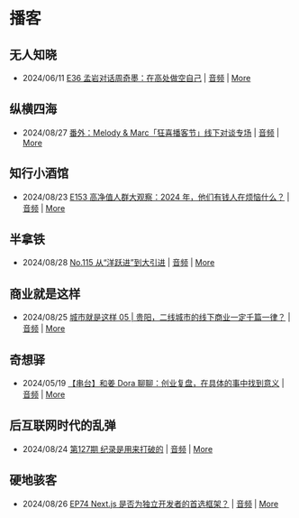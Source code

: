 # 播客

## 无人知晓
- 2024/06/11 [E36 孟岩对话周奇墨：在高处做空自己](https://www.xiaoyuzhoufm.com/episode/6667f31dc26e396a36eefe25) | [音频](https://dts-api.xiaoyuzhoufm.com/track/611719d3cb0b82e1df0ad29e/6667f31dc26e396a36eefe25/media.xyzcdn.net/ljJYPINg_uUnMMt8WMuIsiU41BZt.m4a) | [More](channels/%E6%97%A0%E4%BA%BA%E7%9F%A5%E6%99%93.md)

## 纵横四海
- 2024/08/27 [番外：Melody & Marc「狂喜播客节」线下对谈专场](https://www.ximalaya.com/sound/751744262) | [音频](https://aod.cos.tx.xmcdn.com/storages/cbf1-audiofreehighqps/15/AF/GKwRINsKogy0AhcEbQMF-VQ9.m4a) | [More](channels/%E7%BA%B5%E6%A8%AA%E5%9B%9B%E6%B5%B7.md)

## 知行小酒馆
- 2024/08/23 [E153 高净值人群大观察：2024 年，他们有钱人在烦恼什么？](https://www.xiaoyuzhoufm.com/episode/66c82650ead5fc3792de6e54) | [音频](https://dts-api.xiaoyuzhoufm.com/track/6013f9f58e2f7ee375cf4216/66c82650ead5fc3792de6e54/media.xyzcdn.net/lu6NJVbZ6Kxqsv8knhqCjXR40wvi.m4a) | [More](channels/%E7%9F%A5%E8%A1%8C%E5%B0%8F%E9%85%92%E9%A6%86.md)

## 半拿铁
- 2024/08/28 [No.115 从“洋跃进”到大引进](https://www.ximalaya.com/sound/752251137) | [音频](https://tk.wavpub.com/WPDL_uWLRnLNehrsNvHYnJNeXZcFwUFJYvxPzFpfTjABEREqUVMKvBEzQdhXWZS-75.m4a) | [More](channels/%E5%8D%8A%E6%8B%BF%E9%93%81.md)

## 商业就是这样
- 2024/08/25 [城市就是这样 05 | 贵阳，二线城市的线下商业一定千篇一律？](https://www.ximalaya.com/sound/751464349) | [音频](https://aod.cos.tx.xmcdn.com/storages/168d-audiofreehighqps/37/53/GKwRIJEKoJ55AIpsLwMFad9_.m4a) | [More](channels/%E5%95%86%E4%B8%9A%E5%B0%B1%E6%98%AF%E8%BF%99%E6%A0%B7.md)

## 奇想驿
- 2024/05/19 [【串台】和姜 Dora 聊聊：创业复盘，在具体的事中找到意义](https://www.xiaoyuzhoufm.com/episode/664962d382b428eafd844366) | [音频](https://dts-api.xiaoyuzhoufm.com/track/6034daea97755b8fc9c66480/664962d382b428eafd844366/media.xyzcdn.net/llloyy2KoUURla1cgosxmkenwwHw.m4a) | [More](channels/%E5%A5%87%E6%83%B3%E9%A9%BF.md)

## 后互联网时代的乱弹
- 2024/08/24 [第127期 纪录是用来打破的](https://hosting.wavpub.cn/pie/ep127/) | [音频](https://tk.wavpub.com/WPDL_GgEwYjeAhhaTByZAuSAzgEcJmsehWJSbfTfPSjFSsyRVznDgYYkTtVhrUv-76.mp3) | [More](channels/%E5%90%8E%E4%BA%92%E8%81%94%E7%BD%91%E6%97%B6%E4%BB%A3%E7%9A%84%E4%B9%B1%E5%BC%B9.md)

## 硬地骇客
- 2024/08/26 [EP74 Next.js 是否为独立开发者的首选框架？](https://www.xiaoyuzhoufm.com/episode/66cc711056bfd3907a37f4e0) | [音频](https://dts-api.xiaoyuzhoufm.com/track/640ee2438be5d40013fe4a87/66cc711056bfd3907a37f4e0/media.xyzcdn.net/lhOBXI-UlJHxCnEEKgovwTwIE52P.m4a) | [More](channels/%E7%A1%AC%E5%9C%B0%E9%AA%87%E5%AE%A2.md)

